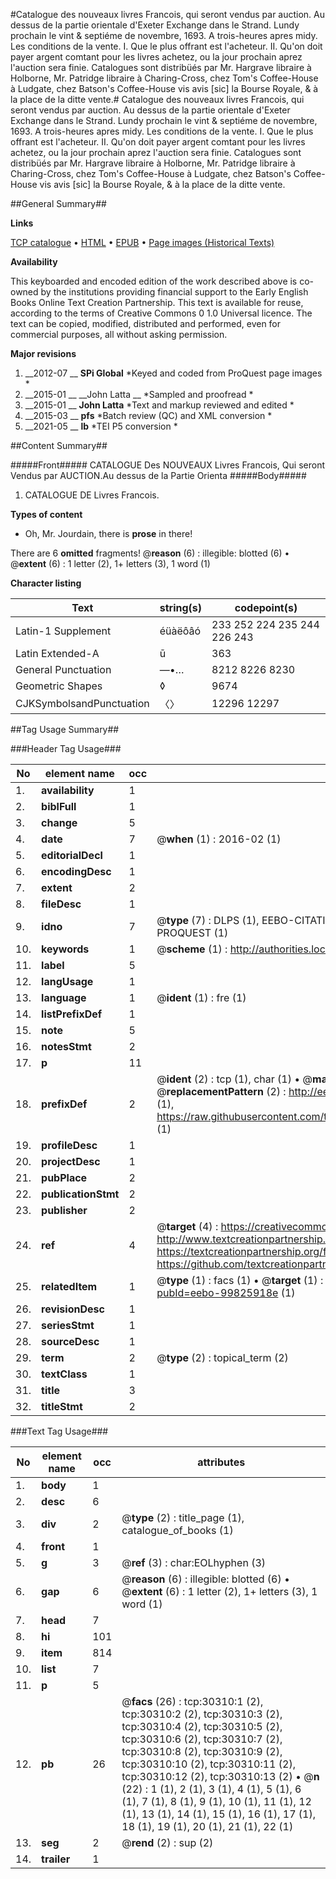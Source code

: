 #Catalogue des nouveaux livres Francois, qui seront vendus par auction. Au dessus de la partie orientale d'Exeter Exchange dans le Strand. Lundy prochain le vint & septiéme de novembre, 1693. A trois-heures apres midy. Les conditions de la vente. I. Que le plus offrant est l'acheteur. II. Qu'on doit payer argent comtant pour les livres achetez, ou la jour prochain aprez l'auction sera finie. Catalogues sont distribüés par Mr. Hargrave libraire à Holborne, Mr. Patridge libraire à Charing-Cross, chez Tom's Coffee-House à Ludgate, chez Batson's Coffee-House vis avis [sic] la Bourse Royale, & à la place de la ditte vente.#
Catalogue des nouveaux livres Francois, qui seront vendus par auction. Au dessus de la partie orientale d'Exeter Exchange dans le Strand. Lundy prochain le vint & septiéme de novembre, 1693. A trois-heures apres midy. Les conditions de la vente. I. Que le plus offrant est l'acheteur. II. Qu'on doit payer argent comtant pour les livres achetez, ou la jour prochain aprez l'auction sera finie. Catalogues sont distribüés par Mr. Hargrave libraire à Holborne, Mr. Patridge libraire à Charing-Cross, chez Tom's Coffee-House à Ludgate, chez Batson's Coffee-House vis avis [sic] la Bourse Royale, & à la place de la ditte vente.

##General Summary##

**Links**

[TCP catalogue](http://www.ota.ox.ac.uk/tcp/)  • 
[HTML](http://tei.it.ox.ac.uk/tcp/Texts-HTML/free/A31/A31248.html)  • 
[EPUB](http://tei.it.ox.ac.uk/tcp/Texts-EPUB/free/A31/A31248.epub) • 
[Page images (Historical Texts)](https://historicaltexts.jisc.ac.uk/eebo-99825918e)

**Availability**

This keyboarded and encoded edition of the work described above is co-owned by the
    institutions providing financial support to the Early English Books Online Text Creation
    Partnership. This text is available for reuse, according to the terms of  Creative Commons 0 1.0 Universal
    licence. The text can be copied, modified, distributed and performed, even for commercial
    purposes, all without asking permission.

**Major revisions**

1. __2012-07 __ __SPi Global__ *Keyed and coded from ProQuest page images *
1. __2015-01 __ __John Latta __ *Sampled and proofread *
1. __2015-01 __ __John Latta__ *Text and markup reviewed and edited *
1. __2015-03 __ __pfs__ *Batch review (QC) and XML conversion *
1. __2021-05 __ __lb__ *TEI P5 conversion *

##Content Summary##

#####Front#####
CATALOGUE Des NOUVEAUX Livres Francois, Qui seront Vendus par AUCTION.Au dessus de la Partie Orienta
#####Body#####

1. CATALOGUE DE Livres Francois.

**Types of content**

  * Oh, Mr. Jourdain, there is **prose** in there!

There are 6 **omitted** fragments! 
 @__reason__ (6) : illegible: blotted (6)  •  @__extent__ (6) : 1 letter (2), 1+ letters (3), 1 word (1)

**Character listing**


|Text|string(s)|codepoint(s)|
|---|---|---|
|Latin-1 Supplement|éüàëôâó|233 252 224 235 244 226 243|
|Latin Extended-A|ū|363|
|General Punctuation|—•…|8212 8226 8230|
|Geometric Shapes|◊|9674|
|CJKSymbolsandPunctuation|〈〉|12296 12297|

##Tag Usage Summary##

###Header Tag Usage###

|No|element name|occ|attributes|
|---|---|---|---|
|1.|__availability__|1||
|2.|__biblFull__|1||
|3.|__change__|5||
|4.|__date__|7| @__when__ (1) : 2016-02 (1)|
|5.|__editorialDecl__|1||
|6.|__encodingDesc__|1||
|7.|__extent__|2||
|8.|__fileDesc__|1||
|9.|__idno__|7| @__type__ (7) : DLPS (1), EEBO-CITATION (1), VID (1), EEBO-PROQUEST (1), STC (2), PROQUEST (1)|
|10.|__keywords__|1| @__scheme__ (1) : http://authorities.loc.gov/ (1)|
|11.|__label__|5||
|12.|__langUsage__|1||
|13.|__language__|1| @__ident__ (1) : fre (1)|
|14.|__listPrefixDef__|1||
|15.|__note__|5||
|16.|__notesStmt__|2||
|17.|__p__|11||
|18.|__prefixDef__|2| @__ident__ (2) : tcp (1), char (1)  •  @__matchPattern__ (2) : ([0-9\-]+):([0-9IVX]+) (1), (.+) (1)  •  @__replacementPattern__ (2) : http://eebo.chadwyck.com/downloadtiff?vid=$1&page=$2 (1), https://raw.githubusercontent.com/textcreationpartnership/Texts/master/tcpchars.xml#$1 (1)|
|19.|__profileDesc__|1||
|20.|__projectDesc__|1||
|21.|__pubPlace__|2||
|22.|__publicationStmt__|2||
|23.|__publisher__|2||
|24.|__ref__|4| @__target__ (4) : https://creativecommons.org/publicdomain/zero/1.0/ (1), http://www.textcreationpartnership.org/docs/. (1), https://textcreationpartnership.org/faq/#faq05 (1), https://github.com/textcreationpartnership (1)|
|25.|__relatedItem__|1| @__type__ (1) : facs (1)  •  @__target__ (1) : https://data.historicaltexts.jisc.ac.uk/view?pubId=eebo-99825918e (1)|
|26.|__revisionDesc__|1||
|27.|__seriesStmt__|1||
|28.|__sourceDesc__|1||
|29.|__term__|2| @__type__ (2) : topical_term (2)|
|30.|__textClass__|1||
|31.|__title__|3||
|32.|__titleStmt__|2||


###Text Tag Usage###

|No|element name|occ|attributes|
|---|---|---|---|
|1.|__body__|1||
|2.|__desc__|6||
|3.|__div__|2| @__type__ (2) : title_page (1), catalogue_of_books (1)|
|4.|__front__|1||
|5.|__g__|3| @__ref__ (3) : char:EOLhyphen (3)|
|6.|__gap__|6| @__reason__ (6) : illegible: blotted (6)  •  @__extent__ (6) : 1 letter (2), 1+ letters (3), 1 word (1)|
|7.|__head__|7||
|8.|__hi__|101||
|9.|__item__|814||
|10.|__list__|7||
|11.|__p__|5||
|12.|__pb__|26| @__facs__ (26) : tcp:30310:1 (2), tcp:30310:2 (2), tcp:30310:3 (2), tcp:30310:4 (2), tcp:30310:5 (2), tcp:30310:6 (2), tcp:30310:7 (2), tcp:30310:8 (2), tcp:30310:9 (2), tcp:30310:10 (2), tcp:30310:11 (2), tcp:30310:12 (2), tcp:30310:13 (2)  •  @__n__ (22) : 1 (1), 2 (1), 3 (1), 4 (1), 5 (1), 6 (1), 7 (1), 8 (1), 9 (1), 10 (1), 11 (1), 12 (1), 13 (1), 14 (1), 15 (1), 16 (1), 17 (1), 18 (1), 19 (1), 20 (1), 21 (1), 22 (1)|
|13.|__seg__|2| @__rend__ (2) : sup (2)|
|14.|__trailer__|1||
